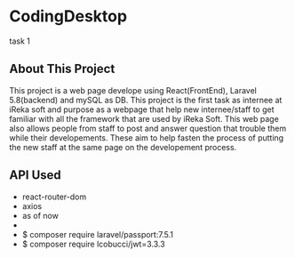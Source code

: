 # CodingDesktop
task 1


## About This Project

This project is a web page develope using React(FrontEnd), Laravel 5.8(backend) and mySQL as DB. This project is the first task as internee at iReka soft and purpose as 
a webpage that help new internee/staff to get familiar with all the framework that are used by iReka Soft. This web page also allows people from staff to post and answer question that trouble them while their developements. These aim to help fasten the process of putting the new staff at the same page on the developement process.


## API Used

- react-router-dom
- axios
- as of now
- 
- $ composer require laravel/passport:7.5.1
- $ composer require lcobucci/jwt=3.3.3

